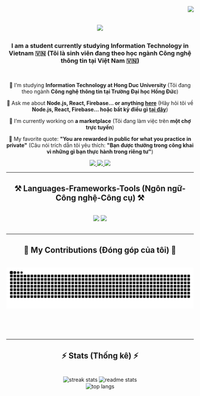 <img align="right" src="https://visitor-badge.laobi.icu/badge?page_id=ntdat812.ntdat812" />

<h1 align="center">
    <img src="https://readme-typing-svg.herokuapp.com/?font=Righteous&size=35&center=true&vCenter=true&width=500&height=70&duration=4000&lines=Hi+There!+👋;+I'm+Dat+Phit!;+08+/+12+/+2003" />
</h1>

<h3 align="center">I am a student currently studying Information Technology in Vietnam 🇻🇳 (Tôi là sinh viên đang theo học ngành Công nghệ thông tin tại Việt Nam 🇻🇳)</h3>


<br/>

<div align="center">

 🌟 I’m studying **Information Technology at Hong Duc University** (Tôi đang theo ngành **Công nghệ thông tin tại Trường Đại học Hồng Đức**)

 💬 Ask me about **Node.js, React, Firebase... or anything [here](https://github.com/ntdat812/ntdat812/issues)** (Hãy hỏi tôi về **Node.js, React, Firebase... hoặc bất kỳ điều gì [tại đây](https://github.com/ntdat812/ntdat812/issues)**)

 🔭 I’m currently working on **a marketplace** (Tôi đang làm việc trên **một chợ trực tuyến**)

 📜 My favorite quote: **"You are rewarded in public for what you practice in private"** (Câu nói trích dẫn tôi yêu thích: **"Bạn được thưởng trong công khai vì những gì bạn thực hành trong riêng tư"**)

</div>

 
<div align="center"> 
  <a href="mailto:nguyenthanhdatbi812@gmail.com">
    <img src="https://img.shields.io/badge/Gmail-333333?style=for-the-badge&logo=gmail&logoColor=red" />
  </a>
  <a href="https://linkedin.com/in/pedro-sales-muniz" target="_blank">
    <img src="https://img.shields.io/badge/LinkedIn-0077B5?style=for-the-badge&logo=linkedin&logoColor=white" target="_blank" />
  </a>
  <a href="https://salesp07.github.io" target="_blank">
     <img src="https://img.shields.io/badge/Portfolio-FF5722?style=for-the-badge&logo=todoist&logoColor=white" target="_blank" /> <!-- sqlite, safari, google-chrome are other good icon options -->
  </a>
</div>

 <hr/>
 
<h2 align="center">⚒️ Languages-Frameworks-Tools (Ngôn ngữ-Công nghệ-Công cụ) ⚒️</h2>
<br/>
<div align="center">
    <img src="https://skillicons.dev/icons?i=react,bootstrap,mui,html,css,vscode,github,figma,tailwind,git,r" />
    <img src="https://skillicons.dev/icons?i=nodejs,python,javascript,typescript,express,firebase,mongodb,c,java,nextjs,mysql,flask" /><br>
</div>

<br/>
<hr/>

<div align="center">
  <h2>🐍 My Contributions (Đóng góp của tôi) 🐍</h2>
  <br>
  <img alt="snake eating my contributions" src="https://raw.githubusercontent.com/ntdat812/ntdat812/output/github-contribution-grid-snake.svg" />
  
  <br/><br/><br/>
</div>

<hr/>

<h2 align="center">⚡ Stats (Thống kê) ⚡</h2>
<br>
<div align=center>
  <img width=390 src="https://github-readme-streak-stats-salesp07.vercel.app/?user=ntdat812&count_private=true&theme=react&border_radius=10" alt="streak stats"/>
  <img width=390 src="https://github-readme-stats-salesp07.vercel.app/api?username=ntdat812&count_private=true&show_icons=true&theme=react&rank_icon=github&border_radius=10" alt="readme stats" />
  <br/>
  <img width=325 align="center" src="https://github-readme-stats-salesp07.vercel.app/api/top-langs/?username=ntdat812&hide=HTML&langs_count=8&layout=compact&theme=react&border_radius=10&size_weight=0.5&count_weight=0.5&exclude_repo=github-readme-stats" alt="top langs" />
</div>




